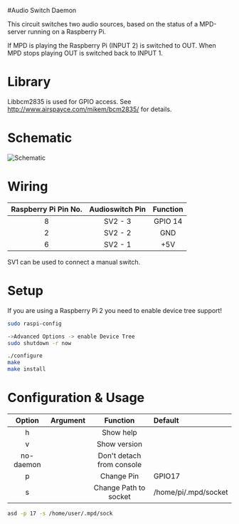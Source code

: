 #Audio Switch Daemon

This circuit switches two audio sources, based on the status of a MPD-server running on a Raspberry Pi.

If MPD is playing the Raspberry Pi (INPUT 2) is switched to OUT.
When MPD stops playing OUT is switched back to INPUT 1.

# Library
Libbcm2835 is used for GPIO access. See http://www.airspayce.com/mikem/bcm2835/ for details.

# Schematic
![Schematic](https://github.com/fast90/audioswitch/blob/master/hardware/schematic_small.png)

# Wiring
| Raspberry Pi Pin No. | Audioswitch Pin | Function |
|:--------------------:|:---------------:|:--------:|
| 8                    | SV2 - 3         | GPIO 14  |
| 2                    | SV2 - 2         | GND      |
| 6                    | SV2 - 1         | +5V      |

SV1 can be used to connect a manual switch.

# Setup
If you are using a Raspberry Pi 2 you need to enable device tree support!

```bash
sudo raspi-config
```
```bash
->Advanced Options -> enable Device Tree
sudo shutdown -r now
```

```bash
./configure
make
make install
```

# Configuration & Usage
|  Option   |   Argument   |          Function        |       Default      |
|:---------:|:------------:|:------------------------:|:-------------------|
|  h        |              |Show help                 |                    |
|  v        |              |Show version              |                    |
| no-daemon |              |Don't detach from console |                    |
|  p        | <PinNumber>  |Change Pin                | GPIO17             |
|  s        | <SocketPath> |Change Path to socket     |/home/pi/.mpd/socket|

```bash
asd -p 17 -s /home/user/.mpd/sock
```
